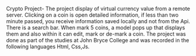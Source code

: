 Crypto Project- The project display of virtual currency value from a remote server.
Clicking on a coin is open detailed information, if less than two minute passed, you receive information saved locally and not from the Api.
There is a search bar. When mark 5 coins, a model pops up that displays them and also within it can edit, mark or de-mark a coin.
The project was done as part of the studies at John Bryce College and was recorded in the following languages Html, Css,Js.
